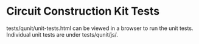 # Circuit Construction Kit Tests

tests/qunit/unit-tests.html can be viewed in a browser to run the unit tests. Individual unit tests are under tests/qunit/js/.